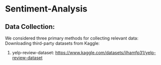 # Sentiment-Analysis

## Data Collection:
We considered three primary methods for collecting relevant data:
Downloading third-party datasets from Kaggle:
1. yelp-review-dataset: https://www.kaggle.com/datasets/ilhamfp31/yelp-review-dataset
